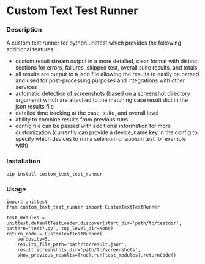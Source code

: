 # Custom Text Test Runner

### Description
A custom test runner for python unittest which provides the following additional features:
- custom result stream output in a more detailed, clear format with distinct sections for errors, failures, skipped test, overall suite results, and totals
- all results are output to a json file allowing the results to easily be parsed and used for post-processing purposes and integrations with other services
- automatic detection of screenshots (based on a screenshot directory argument) which are attached to the matching case result dict in the json results file
- detailed time tracking at the case, suite, and overall level
- ability to combine results from previous runs
- config file can be passed with additional information for more customization (currently can provide a device_name key in the config to specify which devices to run a selenium or appium test for example with)

### Installation
`pip install custom_text_test_runner`

### Usage
```
import unittest
from custom_text_test_runner import CustomTextTestRunner

test_modules = unittest.defaultTestLoader.discover(start_dir='path/to/testdir', pattern='test*.py', top_level_dir=None)
return_code = CustomTextTestRunner(
    verbosity=5,
    results_file_path='path/to/result.json',
    result_screenshots_dir='path/to/screenshots',
    show_previous_results=True).run(test_modules).returnCode()
```
